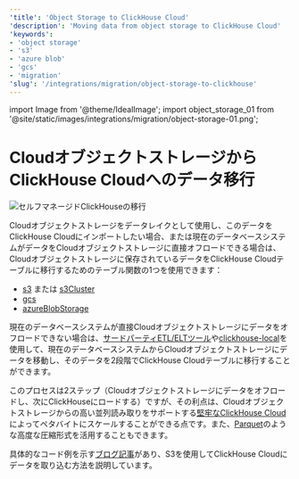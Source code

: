 ```yaml
---
'title': 'Object Storage to ClickHouse Cloud'
'description': 'Moving data from object storage to ClickHouse Cloud'
'keywords':
- 'object storage'
- 's3'
- 'azure blob'
- 'gcs'
- 'migration'
'slug': '/integrations/migration/object-storage-to-clickhouse'
---
```


import Image from '@theme/IdealImage';
import object_storage_01 from '@site/static/images/integrations/migration/object-storage-01.png';


# CloudオブジェクトストレージからClickHouse Cloudへのデータ移行

<Image img={object_storage_01} size='md' alt='セルフマネージドClickHouseの移行' background='white' />

Cloudオブジェクトストレージをデータレイクとして使用し、このデータをClickHouse Cloudにインポートしたい場合、または現在のデータベースシステムがデータをCloudオブジェクトストレージに直接オフロードできる場合は、Cloudオブジェクトストレージに保存されているデータをClickHouse Cloudテーブルに移行するためのテーブル関数の1つを使用できます：

- [s3](/sql-reference/table-functions/s3.md) または [s3Cluster](/sql-reference/table-functions/s3Cluster.md)
- [gcs](/sql-reference/table-functions/gcs)
- [azureBlobStorage](/sql-reference/table-functions/azureBlobStorage)

現在のデータベースシステムが直接Cloudオブジェクトストレージにデータをオフロードできない場合は、[サードパーティETL/ELTツール](./etl-tool-to-clickhouse.md)や[clickhouse-local](./clickhouse-local-etl.md)を使用して、現在のデータベースシステムからCloudオブジェクトストレージにデータを移動し、そのデータを2段階でClickHouse Cloudテーブルに移行することができます。

このプロセスは2ステップ（Cloudオブジェクトストレージにデータをオフロードし、次にClickHouseにロードする）ですが、その利点は、Cloudオブジェクトストレージからの高い並列読み取りをサポートする[堅牢なClickHouse Cloud](https://clickhouse.com/blog/getting-data-into-clickhouse-part-3-s3)によってペタバイトにスケールすることができる点です。また、[Parquet](/interfaces/formats/#data-format-parquet)のような高度な圧縮形式を活用することもできます。

具体的なコード例を示す[ブログ記事](https://clickhouse.com/blog/getting-data-into-clickhouse-part-3-s3)があり、S3を使用してClickHouse Cloudにデータを取り込む方法を説明しています。
